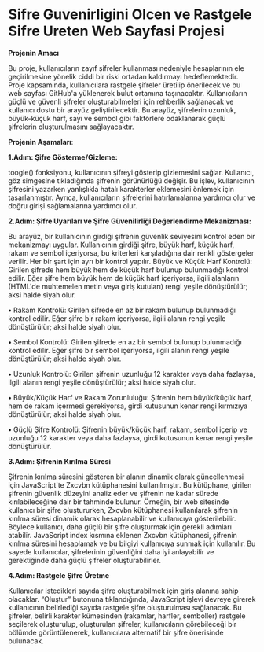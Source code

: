 # Sifre Guvenirligini Olcen ve Rastgele Sifre Ureten Web Sayfasi Projesi

**Projenin Amacı**

Bu proje, kullanıcıların zayıf şifreler kullanması nedeniyle hesaplarının ele geçirilmesine yönelik ciddi bir riski ortadan kaldırmayı hedeflemektedir. Proje kapsamında, kullanıcılara rastgele şifreler üretilip önerilecek ve bu web sayfası GitHub'a yüklenerek bulut ortamına taşınacaktır. Kullanıcıların güçlü ve güvenli şifreler oluşturabilmeleri için rehberlik sağlanacak ve kullanıcı dostu bir arayüz geliştirilecektir. Bu arayüz, şifrelerin uzunluk, büyük-küçük harf, sayı ve sembol gibi   faktörlere odaklanarak güçlü şifrelerin oluşturulmasını sağlayacaktır.

**Projenin Aşamaları**:

**1.Adım: Şifre Gösterme/Gizleme:**

toogle() fonksiyonu, kullanıcının şifreyi gösterip gizlemesini sağlar. Kullanıcı, göz simgesine tıkladığında şifrenin görünürlüğü değişir. Bu işlev, kullanıcının şifresini yazarken yanlışlıkla hatalı karakterler eklemesini önlemek için tasarlanmıştır. Ayrıca, kullanıcıların şifrelerini hatırlamalarına yardımcı olur ve doğru girişi sağlamalarına yardımcı olur.

**2.Adım: Şifre Uyarıları ve Şifre Güvenilirliği Değerlendirme Mekanizması:**

Bu arayüz, bir kullanıcının girdiği şifrenin güvenlik seviyesini kontrol eden bir mekanizmayı uygular. Kullanıcının girdiği şifre, büyük harf, küçük harf, rakam ve sembol içeriyorsa, bu kriterleri karşıladığına dair renkli göstergeler verilir. Her bir şart için ayrı bir kontrol yapılır.
Büyük ve Küçük Harf Kontrolü: Girilen şifrede hem büyük hem de küçük harf bulunup bulunmadığı kontrol edilir. Eğer şifre hem büyük hem de küçük harf içeriyorsa, ilgili alanların (HTML'de muhtemelen metin veya giriş kutuları) rengi yeşile dönüştürülür; aksi halde siyah olur.

**•** Rakam Kontrolü: Girilen şifrede en az bir rakam bulunup bulunmadığı kontrol edilir. Eğer şifre bir rakam içeriyorsa, ilgili alanın rengi yeşile dönüştürülür; aksi halde siyah olur.

**•** Sembol Kontrolü: Girilen şifrede en az bir sembol bulunup bulunmadığı kontrol edilir. Eğer şifre bir sembol içeriyorsa, ilgili alanın rengi yeşile dönüştürülür; aksi halde siyah olur.

**•** Uzunluk Kontrolü: Girilen şifrenin uzunluğu 12 karakter veya daha fazlaysa, ilgili alanın rengi yeşile dönüştürülür; aksi halde siyah olur.

**•** Büyük/Küçük Harf ve Rakam Zorunluluğu: Şifrenin hem büyük/küçük harf, hem de rakam içermesi gerekiyorsa, girdi kutusunun kenar rengi kırmızıya dönüştürülür; aksi halde siyah olur.

**•** Güçlü Şifre Kontrolü: Şifrenin büyük/küçük harf, rakam, sembol içerip ve uzunluğu 12 karakter veya daha fazlaysa, girdi kutusunun kenar rengi yeşile dönüştürülür.

**3.Adım: Şifrenin Kırılma Süresi**

Şifrenin kırılma süresini gösteren bir alanın dinamik olarak güncellenmesi için JavaScript'te Zxcvbn kütüphanesini kullanılmıştır. Bu kütüphane, girilen şifrenin güvenlik düzeyini analiz eder ve şifrenin ne kadar sürede kırılabileceğine dair bir tahminde bulunur.
Örneğin, bir web sitesinde kullanıcı bir şifre oluştururken, Zxcvbn kütüphanesi kullanılarak şifrenin kırılma süresi dinamik olarak hesaplanabilir ve kullanıcıya gösterilebilir. Böylece kullanıcı, daha güçlü bir şifre oluşturmak için gerekli adımları atabilir.
JavaScript index kısmına eklenen Zxcvbn kütüphanesi, şifrenin kırılma süresini hesaplamak ve bu bilgiyi kullanıcıya sunmak için kullanılır. Bu sayede kullanıcılar, şifrelerinin güvenliğini daha iyi anlayabilir ve gerektiğinde daha güçlü şifreler oluşturabilirler.

**4.Adım: Rastgele Şifre Üretme**

Kullanıcılar istedikleri sayıda şifre oluşturabilmek için giriş alanına sahip olacaklar. “Oluştur” butonuna tıklandığında, JavaScript işlevi devreye girerek kullanıcının belirlediği sayıda rastgele şifre oluşturulması sağlanacak. Bu şifreler, belirli karakter kümesinden (rakamlar, harfler, semboller) rastgele seçilerek oluşturulup, oluşturulan şifreler, kullanıcıların görebileceği bir bölümde görüntülenerek, kullanıcılara alternatif bir şifre önerisinde bulunacak.





